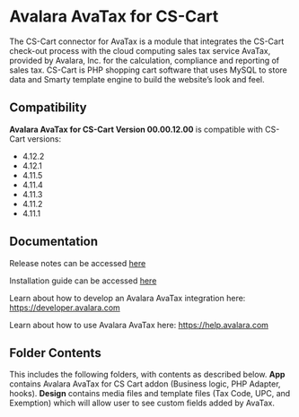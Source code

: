 # Avalara AvaTax for CS-Cart
The CS-Cart connector for AvaTax is a module that integrates the CS-Cart check-out process with the cloud computing sales tax service AvaTax, provided by Avalara, Inc. for the calculation, compliance and reporting of sales tax. CS-Cart is PHP shopping cart software that uses MySQL to store data and Smarty template engine to build the website’s look and feel.

<h2>Compatibility</h2>
<b>Avalara AvaTax for CS-Cart Version 00.00.12.00</b> is compatible with CS-Cart versions:
<ul>
<li>4.12.2</li>
<li>4.12.1</li>
<li>4.11.5</li>
<li>4.11.4</li>
<li>4.11.3</li>
<li>4.11.2</li>
<li>4.11.1</li>
</ul>
<h2>Documentation</h2>
<p>Release notes can be accessed <a href="http://help.avalara.com/?cid=Intg-CS-RG-1" target="_blank">here</a>
  
Installation guide can be accessed <a href="http://help.avalara.com/?cid=Intg-8" target="_blank">here</a>
  
Learn about how to develop an Avalara AvaTax integration here: https://developer.avalara.com

Learn about how to use Avalara AvaTax here: https://help.avalara.com
</p>
<h2>Folder Contents</h2>
This includes the following folders, with contents as described below.
<b>App</b> contains Avalara AvaTax for CS Cart addon (Business logic, PHP Adapter, hooks).
<b>Design</b> contains media files and template files (Tax Code, UPC, and Exemption) which will allow user to see custom fields added by AvaTax.
